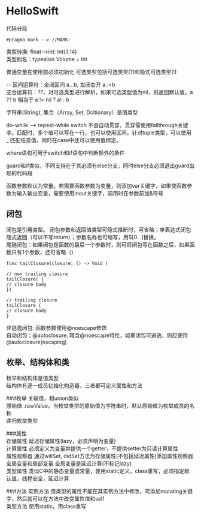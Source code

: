 # HelloSwift


代码分段

```
#pragma mark --> //MARK:
```
类型转换: float-->int: Int(3.14)  
类型别名：typealias Volume = Int  

普通变量在使用前必须初始化
可选类型包括可选类型(?)和隐式可选类型(!)

--
区间运算符：全闭区间 a...b, 左闭右开 a..<b  
空合运算符：??，对可选类型进行解析，如果可选类型值为nil，则返回默认值。a ?? b 相当于 a != nil ? a! : b  

字符串(String), 集合（Array, Set, Dcitionary）是值类型  

do-while --> repeat-while
switch 不会自动贯穿，贯穿需使用fallthrough关键字。匹配时，多个值可以写在一行，也可以使用区间。针对tuple类型，可以使用 _ 匹配任意值，同时在case中还可以使用值绑定。

where语句可用于switch和if语句中判断额外的条件

guard和if类似，不同支持在于其必须有else分支，同时else分支必须退出guard出现的代码段

函数参数默认为常量。若需要函数参数为变量，则添加var关键字，如果使函数参数为输入输出变量，需要使用inout关键字，调用时在参数前加&符号

闭包
--
闭包是引用类型。 闭包参数和返回值类型可隐式推断时，可省略；单表达式闭包隐式返回（可以不写return）；参数名称也可缩写，用$[0...]替换。  
尾随闭包：如果闭包是函数的最后一个参数时，则可将闭包写在函数之后，如果函数只有1个参数，还可省略（） 

``` (swift)
func tailClosure(closure: () -> Void )

// non trailing closure
tailClosure( {
// closure body
})

// trailing closure
tailClosure {
// closure body
}
``` 
非逃逸闭包: 函数参数使用@noescape修饰  
自动闭包：@autoclosure, 暗含@noescape特性，如果闭包可逃逸，则应使用@autoclosure(escaping)


枚举、结构体和类
-
枚举和结构体是值类型  
结构体有逐一成员初始化构造器，三者都可定义属性和方法

###枚举
关联值，和union类似  
原始值 .rawValue。当枚举类型的原始值为字符串时，默认原始值为枚举成员的名称  
递归枚举类型

###属性  
存储属性  延迟存储属性(lazy，必须声明为变量)  
计算属性  必须定义为变量并提供一个getter，不提供setter为只读计算属性  
属性观察器  通过willSet, didSet方法为存储属性(不包括延迟属性)添加属性观察器  
全局变量和局部变量  全局变量是延迟计算(不标记lazy)  
类型属性  类似C中的静态变量或常量，使用static定义，class重写，必须指定默认值，线程安全，延迟计算  

###方法
实例方法  值类型的属性不能在其实例方法中修改，可添加mutating关键字，然后就可以在方法中改变属性值和self  
类型方法  使用static，用class重写